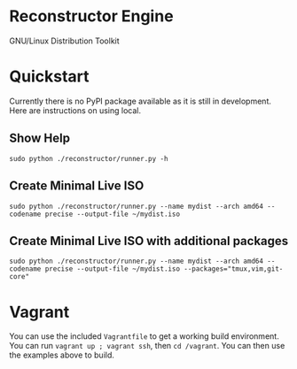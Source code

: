# Reconstructor Engine
GNU/Linux Distribution Toolkit

# Quickstart
Currently there is no PyPI package available as it is still in development.  Here
are instructions on using local.

## Show Help
`sudo python ./reconstructor/runner.py -h`

## Create Minimal Live ISO
`sudo python ./reconstructor/runner.py --name mydist --arch amd64 --codename precise --output-file ~/mydist.iso`

## Create Minimal Live ISO with additional packages
`sudo python ./reconstructor/runner.py --name mydist --arch amd64 --codename precise --output-file ~/mydist.iso --packages="tmux,vim,git-core"`

# Vagrant
You can use the included `Vagrantfile` to get a working build environment.  You
can run `vagrant up ; vagrant ssh`, then `cd /vagrant`.  You can then use the
examples above to build.

